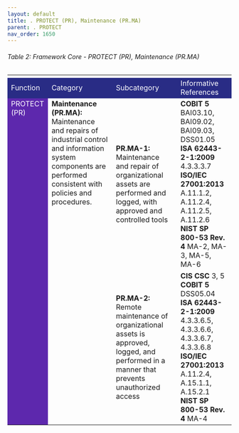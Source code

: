 ```yaml
---
layout: default
title: . PROTECT (PR), Maintenance (PR.MA) 
parent: . PROTECT
nav_order: 1650 
---
```


###### Table 2: Framework Core - PROTECT (PR), Maintenance (PR.MA) 
<table>
  <tr>
    <td>
    </td>
    <td>
    </td>
    <td>
    </td>
    <td>
    </td>
    <td>
    </td>
    <td>
    </td>
    <td>
    </td>
    <td>
    </td>
  </tr>
  <tr>
    <td style="background-color:#292c85">
<span style="color:#ffffff">Function</span>
    </td>
    <td colspan="2" style="background-color:#292c85">
<span style="color:#ffffff">Category</span>
    </td>
    <td colspan="2" style="background-color:#292c85">
<span style="color:#ffffff">Subcategory</span>
    </td>
    <td colspan="3" style="background-color:#292c85">
<span style="color:#ffffff">Informative References</span>
    </td>
  </tr>
  <tr>
    <td rowspan="2" style="vertical-align:top; background-color:#5d28ad">
<span style="color:#ffffff">PROTECT (PR)</span>
    </td>
    <td colspan="2" rowspan="2" style="vertical-align:top">
<span style="font-weight:bold">Maintenance (PR.MA):</span> Maintenance and repairs of industrial control and information system components are performed consistent with policies and procedures.
    </td>
    <td colspan="2">
<span style="font-weight:bold">PR.MA-1:</span> Maintenance and repair of organizational assets are performed and logged, with approved and controlled tools
    </td>
    <td colspan="3">
<span style="font-weight:bold">COBIT 5</span> BAI03.10, BAI09.02, BAI09.03, DSS01.05<br>
<span style="font-weight:bold">ISA 62443-2-1:2009</span> 4.3.3.3.7<br>
<span style="font-weight:bold">ISO/IEC 27001:2013</span> A.11.1.2, A.11.2.4, A.11.2.5, A.11.2.6<br>
<span style="font-weight:bold">NIST SP 800-53 Rev. 4</span> MA-2, MA-3, MA-5, MA-6<br>
    </td>
  </tr>
  <tr>
    <td colspan="2">
<span style="font-weight:bold">PR.MA-2:</span> Remote maintenance of organizational assets is approved, logged, and performed in a manner that prevents unauthorized access
    </td>
    <td colspan="3">
<span style="font-weight:bold">CIS CSC</span> 3, 5<br>
<span style="font-weight:bold">COBIT 5</span> DSS05.04<br>
<span style="font-weight:bold">ISA 62443-2-1:2009</span> 4.3.3.6.5, 4.3.3.6.6, 4.3.3.6.7, 4.3.3.6.8<br>
<span style="font-weight:bold">ISO/IEC 27001:2013</span> A.11.2.4, A.15.1.1, A.15.2.1<br> 
<span style="font-weight:bold">NIST SP 800-53 Rev. 4</span> MA-4<br>
    </td>
  </tr>
</table>
